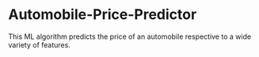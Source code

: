 # Automobile-Price-Predictor
This ML algorithm predicts the price of an automobile respective to a wide variety of features.
